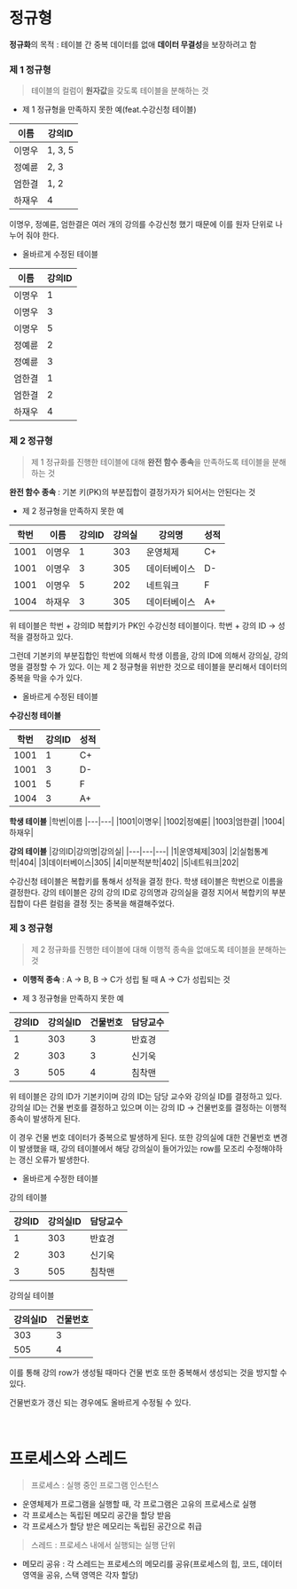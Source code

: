 # 정규형

**정규화**의 목적 : 테이블 간 중복 데이터를 없애 **데이터 무결성**을 보장하려고 함

### 제 1 정규형
> 테이블의 컬럼이 **원자값**을 갖도록 테이블을 분해하는 것

* 제 1 정규형을 만족하지 못한 예(feat.수강신청 테이블)


|이름|강의ID|
|---|---|
|이명우|1, 3, 5|
|정예륜|2, 3|
|엄한결|1, 2|
|하재우|4|

이명우, 정예륜, 엄한결은 여러 개의 강의를 수강신청 했기 때문에 이를 원자 단위로 나누어 줘야 한다.

* 올바르게 수정된 테이블

|이름|강의ID|
|---|---|
|이명우|1|
|이명우|3|
|이명우|5|
|정예륜|2|
|정예륜|3|
|엄한결|1|
|엄한결|2|
|하재우|4|

### 제 2 정규형 
> 제 1 정규화를 진행한 테이블에 대해 **완전 함수 종속**을 만족하도록 테이블을 분해하는 것

**완전 함수 종속** : 기본 키(PK)의 부분집합이 결정가자가 되어서는 안된다는 것

* 제 2 정규형을 만족하지 못한 예

|학번|이름|강의ID|강의실|강의명|성적|
|---|---|---|---|---|---|
|1001|이명우|1|303|운영체제|C+|
|1001|이명우|3|305|데이터베이스|D-|
|1001|이명우|5|202|네트워크|F|
|1004|하재우|3|305|데이터베이스|A+|

위 테이블은 학번 + 강의ID 복합키가 PK인 수강신청 테이블이다. 학번 + 강의 ID -> 성적을 결정하고 있다.

그런데 기본키의 부분집합인 학번에 의해서 학생 이름을, 강의 ID에 의해서 강의실, 강의명을 결정할 수 가 있다. 이는 제 2 정규형을 위반한 것으로 테이블을 분리해서 데이터의 중복을 막을 수가 있다.

* 올바르게 수정된 테이블

**수강신청 테이블**

|학번|강의ID|성적|
|---|---|---|
|1001|1|C+|
|1001|3|D-|
|1001|5|F|
|1004|3|A+|

**학생 테이블**
|학번|이름
|---|---|
|1001|이명우|
|1002|정예륜|
|1003|엄한결|
|1004|하재우|

**강의 테이블**
|강의ID|강의명|강의실|
|---|---|---|
|1|운영체제|303|
|2|실험통계학|404|
|3|데이터베이스|305|
|4|미분적분학|402|
|5|네트워크|202|

수강신청 테이블은 복합키를 통해서 성적을 결정 한다. 학생 테이블은 학번으로 이름을 결정한다. 강의 테이블은 강의 강의 ID로 강의명과 강의실을 결정 지어서 복합키의 부분집합이 다른 컬럼을 결정 짓는 중복을 해결해주었다.

### 제 3 정규형

> 제 2 정규화를 진행한 테이블에 대해 이행적 종속을 없애도록 테이블을 분해하는 것

* **이행적 종속** : A -> B, B -> C가 성립 될 때 A -> C가 성립되는 것

* 제 3 정규형을 만족하지 못한 예

|강의ID|강의실ID|건물번호|담당교수|
|---|---|---|---|
|1|303|3|반효경|
|2|303|3|신기욱|
|3|505|4|침착맨|

위 테이블은 강의 ID가 기본키이며 강의 ID는 담당 교수와 강의실 ID를 결정하고 있다. 강의실 ID는 건물 번호를 결정하고 있으며 이는 강의 ID -> 건물번호를 결정하는 이행적 종속이 발생하게 된다.

이 경우 건물 번호 데이터가 중복으로 발생하게 된다. 또한 강의실에 대한 건물번호 변경이 발생했을 때, 강의 테이블에서 해당 강의실이 들어가있는 row를 모조리 수정해야하는 갱신 오류가 발생한다.

* 올바르게 수정한 테이블

강의 테이블

|강의ID|강의실ID|담당교수|
|---|---|---|
|1|303|반효경|
|2|303|신기욱|
|3|505|침착맨|


강의실 테이블

|강의실ID|건물번호|
|---|---|
|303|3|
|505|4|

이를 통해 강의 row가 생성될 때마다 건물 번호 또한 중복해서 생성되는 것을 방지할 수 있다.

건물번호가 갱신 되는 경우에도 올바르게 수정될 수 있다.

<br>

# 프로세스와 스레드

> 프로세스 : 실행 중인 프로그램 인스턴스

* 운영체제가 프로그램을 실행할 때, 각 프로그램은 고유의 프로세스로 실행
* 각 프로세스는 독립된 메모리 공간을 할당 받음
* 각 프로세스가 할당 받은 메모리는 독립된 공간으로 취급

> 스레드 : 프로세스 내에서 실행되는 실행 단위

* 메모리 공유 : 각 스레드는 프로세스의 메모리를 공유(프로세스의 힙, 코드, 데이터 영역을 공유, 스택 영역은 각자 할당)

